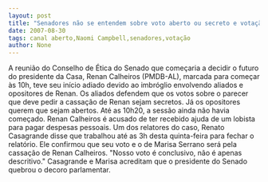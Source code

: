 ```yaml
---
layout: post
title: "Senadores não se entendem sobre voto aberto ou secreto e votação não sai"
date: 2007-08-30
tags: canal aberto,Naomi Campbell,senadores,votação
author: None
---
```

A reuni&atilde;o do Conselho de &Eacute;tica do Senado que come&ccedil;aria a decidir o futuro do presidente da Casa, Renan Calheiros (PMDB-AL), marcada para come&ccedil;ar &agrave;s 10h, teve seu in&iacute;cio adiado devido ao imbr&oacute;glio envolvendo aliados e opositores de Renan. 
Os aliados defendem que os votos sobre o parecer que deve pedir a cassa&ccedil;&atilde;o de Renan sejam secretos. J&aacute; os opositores querem que sejam abertos. At&eacute; as 10h20, a sess&atilde;o ainda n&atilde;o havia come&ccedil;ado. Renan Calheiros &eacute; acusado de ter recebido ajuda de um lobista para pagar despesas pessoais. 
Um dos relatores do caso, Renato Casagrande disse que trabalhou at&eacute; as 3h desta quinta-feira para fechar o relat&oacute;rio. Ele confirmou que seu voto e o de Marisa Serrano ser&aacute; pela cassa&ccedil;&atilde;o de Renan Calheiros. &quot;Nosso voto &eacute; conclusivo, n&atilde;o &eacute; apenas descritivo\.&quot; Casagrande e Marisa acreditam que o presidente do Senado quebrou o decoro parlamentar. 

&nbsp;
 